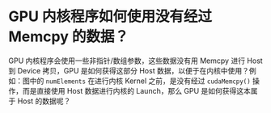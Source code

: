 # GPU 内核程序如何使用没有经过 Memcpy 的数据？

GPU 内核程序会使用一些非指针/数组参数，这些数据没有用 Memcpy 进行 Host 到 Device 拷贝，GPU 是如何获得这部分 Host 数据，以便于在内核中使用？例如：图中的 `numElements` 在进行内核 Kernel 之前，是没有经过 `cudaMemcpy()` 操作，而是直接使用 Host 数据进行内核的 Launch，那么 GPU 是如何获得这本属于 Host 的数据呢？